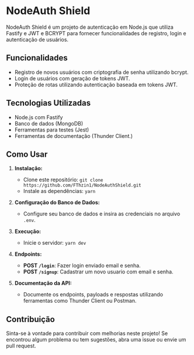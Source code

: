 # NodeAuth Shield

NodeAuth Shield é um projeto de autenticação em Node.js que utiliza Fastify e JWT e BCRYPT para fornecer funcionalidades de registro, login e autenticação de usuários.

## Funcionalidades

- Registro de novos usuários com criptografia de senha utilizando bcrypt.
- Login de usuários com geração de tokens JWT.
- Proteção de rotas utilizando autenticação baseada em tokens JWT.

## Tecnologias Utilizadas

- Node.js com Fastify
- Banco de dados (MongoDB)
- Ferramentas para testes (Jest)
- Ferramentas de documentação (Thunder Client.)

## Como Usar

1. **Instalação:**
   - Clone este repositório: `git clone https://github.com/FThzin1/NodeAuthShield.git`
   - Instale as dependências: `yarn`

2. **Configuração do Banco de Dados:**
   - Configure seu banco de dados e insira as credenciais no arquivo `.env`.

3. **Execução:**
   - Inicie o servidor: `yarn dev`

4. **Endpoints:**
   - **POST `/login`**: Fazer login enviado email e senha.
   - **POST `/signup`**: Cadastrar um novo usuario com email e senha.

5. **Documentação da API:**
   - Documente os endpoints, payloads e respostas utilizando ferramentas como Thunder Client ou Postman.

## Contribuição

Sinta-se à vontade para contribuir com melhorias neste projeto! Se encontrou algum problema ou tem sugestões, abra uma issue ou envie um pull request.